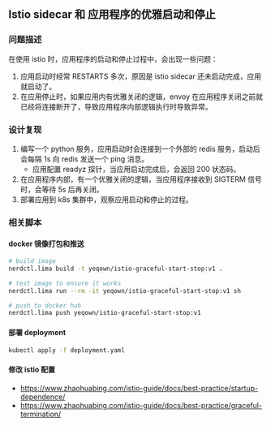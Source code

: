 ## Istio sidecar 和 应用程序的优雅启动和停止

### 问题描述

在使用 istio 时，应用程序的启动和停止过程中，会出现一些问题：

1. 应用启动时经常 RESTARTS 多次，原因是 istio sidecar 还未启动完成，应用就启动了。
2. 在应用停止时，如果应用内有优雅关闭的逻辑，envoy 在应用程序关闭之前就已经将连接断开了，导致应用程序内部逻辑执行时导致异常。


### 设计复现

1. 编写一个 python 服务，应用启动时会连接到一个外部的 redis 服务，启动后会每隔 1s 向 redis 发送一个 ping 消息。
    - 应用配置 readyz 探针，当应用启动完成后，会返回 200 状态码。
2. 在应用程序内部，有一个优雅关闭的逻辑，当应用程序接收到 SIGTERM 信号时，会等待 5s 后再关闭。
3. 部署应用到 k8s 集群中，观察应用启动和停止的过程。

### 相关脚本

#### docker 镜像打包和推送

```bash
# build image
nerdctl.lima build -t yeqown/istio-graceful-start-stop:v1 .

# test image to ensure it works
nerdctl.lima run --rm -it yeqown/istio-graceful-start-stop:v1 sh

# push to docker hub
nerdctl.lima push yeqown/istio-graceful-start-stop:v1
```

#### 部署 deployment

```bash
kubectl apply -f deployment.yaml
```

#### 修改 istio 配置

- https://www.zhaohuabing.com/istio-guide/docs/best-practice/startup-dependence/
- https://www.zhaohuabing.com/istio-guide/docs/best-practice/graceful-termination/
